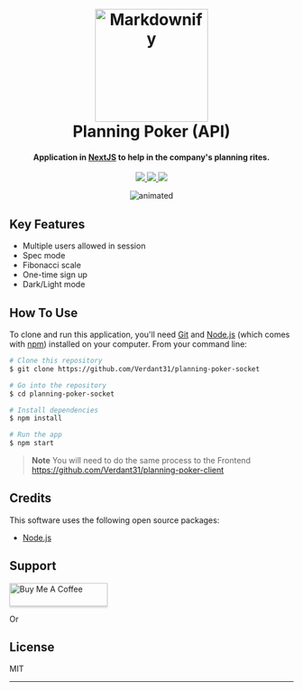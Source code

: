 
<h1 align="center">
  <br>
 <img src="https://github.com/Verdant31/planning-poker-socket/assets/71015476/4d15ad60-80fb-4a5a-b78d-681a13297ad1" alt="Markdownify" width="200">
  <br>
  Planning Poker (API)
  <br>
</h1>

<h4 align="center">Application in <a href="[http://electron.atom.io](https://nextjs.org/)" target="_blank">NextJS</a> to help in the company's planning rites.</h4>

<p align="center">
  <a href="https://www.linkedin.com/in/jo%C3%A3o-pedro-soares-piovesan-724235191/">
    <img src="https://img.shields.io/badge/LinkedIn-0077B5?style=for-the-badge&logo=linkedin&logoColor=white" />
  </a>
    <a href="https://mail.google.com/mail/u/0/?source=mailto&to=verdantxd@gmail.com&fs=1&tf=cm">
    <img src="https://img.shields.io/badge/Gmail-D14836?style=for-the-badge&logo=gmail&logoColor=white" />
  </a>
      <a href="https://medium.com/@verdantxd">
    <img src="https://img.shields.io/badge/Medium-12100E?style=for-the-badge&logo=medium&logoColor=white" />
  </a>
</p>

<p align="center">
  <img src="https://github.com/Verdant31/planning-poker-socket/assets/71015476/0e30652c-b1ab-4578-a3c8-fec3613a28ae" alt="animated" />
</p>

## Key Features

* Multiple users allowed in session
* Spec mode
* Fibonacci scale
* One-time sign up
* Dark/Light mode

## How To Use

To clone and run this application, you'll need [Git](https://git-scm.com) and [Node.js](https://nodejs.org/en/download/) (which comes with [npm](http://npmjs.com)) installed on your computer. From your command line:

```bash
# Clone this repository
$ git clone https://github.com/Verdant31/planning-poker-socket

# Go into the repository
$ cd planning-poker-socket

# Install dependencies
$ npm install

# Run the app
$ npm start
```

> **Note**
> You will need to do the same process to the Frontend https://github.com/Verdant31/planning-poker-client

## Credits

This software uses the following open source packages:

- [Node.js](https://nodejs.org/)

## Support

<a href="https://www.buymeacoffee.com/verdantxdL" target="_blank"><img src="https://www.buymeacoffee.com/assets/img/custom_images/purple_img.png" alt="Buy Me A Coffee" style="height: 41px !important;width: 174px !important;box-shadow: 0px 3px 2px 0px rgba(190, 190, 190, 0.5) !important;-webkit-box-shadow: 0px 3px 2px 0px rgba(190, 190, 190, 0.5) !important;" ></a>

<p>Or</p> 

## License

MIT

---
